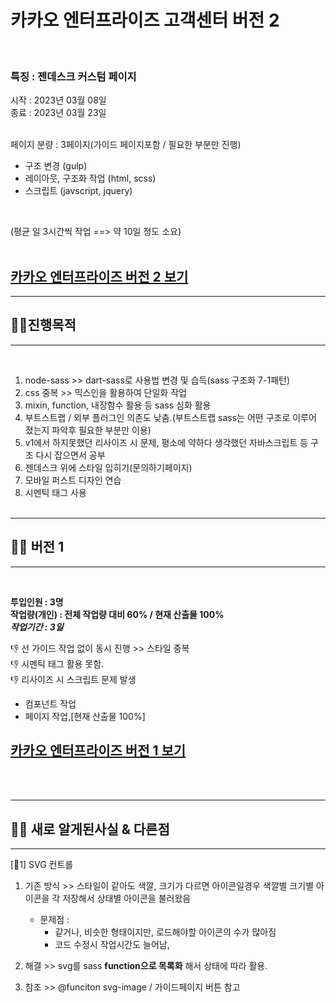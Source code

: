 # 카카오 엔터프라이즈 고객센터 버전 2
<br/>

### 특징 : 젠데스크 커스텀 페이지 

시작 : 2023년 03월 08일 <br/>
종료 : 2023년 03월 23일 <br/><br/>

페이지 분량 : 3페이지(가이드 페이지포함 / 필요한 부분만 진행)<br/>

- 구조 변경 (gulp)
- 레이아웃, 구조화 작업 (html, scss)
- 스크립트 (javscript, jquery)

<br/>

(평균 일 3시간씩 작업 ==> 약 10일 정도 소요)
<br/><br/>

## <a href="http://jang0ha.dothome.co.kr/kakao_v2/pagelist.html" title="카카오 엔터프라이즈 버전 2 보기">카카오 엔터프라이즈 버전 2 보기 </a>
___


## 🧑‍🎤진행목적  
____

<br/>

1. node-sass >> dart-sass로 사용법 변경 및 습득(sass 구조화 7-1패턴)
1. css 중복 >> 믹스인을 활용하여 단일화 작업 
1. mixin, function, 내장함수 활용 등 sass 심화 활용
1. 부트스트랩 / 외부 플러그인 의존도 낮춤.(부트스트랩 sass는 어떤 구조로 이루어 졌는지 파악후 필요한 부분만 이용)
1. v1에서 하지못했던 리사이즈 시 문제, 평소에 약하다 생각했던 자바스크립트 등 구조 다시 잡으면서 공부
1. 젠데스크 위에 스타일 입히기(문의하기페이지)
1. 모바일 퍼스트 디자인 연습
1. 시멘틱 태그 사용
<br/><br/>


___

## 🧑‍🎤 버전 1 
___
<br/>

**투입인원 : 3명**<br/>
**작업량(개인) : 전체 작업량 대비 60% / 현재 산출물 100%***<br/>
**작업기간 : 3일*** <br/>

👎 선 가이드 작업 없이 동시 진행 >> 스타일 중복 <br/>
👎 시멘틱 태그 활용 못함.<br/>
👎 리사이즈 시 스크립트 문제 발생

- 컴포넌트 작업
- 페이지 작업,[현재 산출물 100%]

## <a href="https://kakaoenterprize.netlify.app/pagelist.html" title="카카오 엔터프라이즈 버전 1 보기">카카오 엔터프라이즈 버전 1 보기 </a>

<br/><br/>
___


## 🧑‍🎤 새로 알게된사실 & 다른점
___



[👊1] SVG  컨트롤 
1. 기존 방식 >> 스타일이 같아도 색깔, 크기가 다르면 아이콘일경우 색깔별 크기별 아이콘을 각 저장해서 상태별 아이콘을 불러왔음 
    - 문제점 : 
        - 같거나, 비슷한 형태이지만, 로드해야할 아이콘의 수가 많아짐
        - 코드 수정시 작업시간도 늘어남,<br/>


1. 해결 >> svg를 sass **function으로 목록화** 해서 상태에 따라 활용.


1. 참조 >>  @funciton svg-image / 가이드페이지  버튼 참고 







